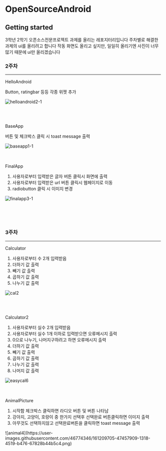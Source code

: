 # OpenSourceAndroid
## Getting started
3학년 2학기 오픈소스전문프로젝트 과제를 올리는 레포지터리입니다
주차별로 해결한 과제의 ui를 올리려고 합니다
작동 화면도 올리고 싶지만, 일일히 올리기엔 사진이 너무 많기 때문에
ui만 올리겠습니다

### 2주차
<hr>

HelloAndroid

Button, ratingbar 등등 각종 위젯 추가

  ![helloandroid2-1](https://user-images.githubusercontent.com/46774346/158589622-88acbd42-e084-403d-a577-1641ba81be02.png)

<br>
<br>

BaseApp

버튼 및 체크박스 클릭 시 toast message 출력

![baseapp1-1](https://user-images.githubusercontent.com/46774346/158588950-fdf5d529-b3e9-455a-91b4-6fc1116617b1.png)
<br>
<br>
<br>



FinalApp

<ol>
<li>사용자로부터 입력받은 글자 버튼 클릭시 화면에 출력</li>
<li>사용자로부터 입력받은 url 버튼 클릭시 웹페이지로 이동</li>
<li>radiobutton 클릭 시 이미지 변경</li>
</ol>

![finalapp3-1](https://user-images.githubusercontent.com/46774346/158590398-8b8880b9-d67a-476f-8168-c4050eaf9075.png)


<br>
<br>
<br>

### 3주차

<hr>

Calculator  
<ol>
<li> 사용자로부터 수 2개 입력받음 </li>
<li> 더하기 값 출력 </li>
<li> 빼기 값 출력 </li>
<li> 곱하기 값 출력 </li>
<li> 나누기 값 출력 </li>
</ol>


![cal2](https://user-images.githubusercontent.com/46774346/161206740-56c95df6-a0a2-47b5-acfe-a8e6fe155c6d.png)

<br>
<br>

Calculator2
<ol>
<li> 사용자로부터 실수 2개 입력받음 </li>
<li> 사용자로부터 실수 1개 이하로 입력받으면 오류메시지 출력 </li>
<li> 0으로 나누기, 나머지구하려고 하면 오류메시지 출력 </li>
<li> 더하기 값 출력 </li>
<li> 빼기 값 출력 </li>
<li> 곱하기 값 출력 </li>
<li> 나누기 값 출력 </li>
<li> 나머지 값 출력 </li>
</ol>

![easycal6](https://user-images.githubusercontent.com/46774346/161207853-77166cb2-16fd-4fa8-a2c1-1b55c64ee4d7.png)

<br>
<br>
AnimalPicture
<ol>
<li> 시작함 체크박스 클릭하면 라디오 버튼 및 버튼 나타남 </li>
<li> 강아지, 고양이, 호랑이 중 한가지 선택후 선택완료 버튼클릭하면 이미지 출력 </li>
<li> 아무것도 선택하지않고 선택완료버튼을 클릭하면 toast message 출력 </li>
</ol>
![animal4](https://user-images.githubusercontent.com/46774346/161209705-47457909-1318-4519-b476-67828b44b5c4.png)


